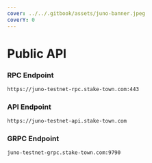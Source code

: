```yaml
---
cover: ../../.gitbook/assets/juno-banner.jpeg
coverY: 0
---
```


# Public API

### **RPC Endpoint**

```bash
https://juno-testnet-rpc.stake-town.com:443
```

### **API Endpoint**

```bash
https://juno-testnet-api.stake-town.com
```

### **GRPC Endpoint**

```bash
juno-testnet-grpc.stake-town.com:9790
```
